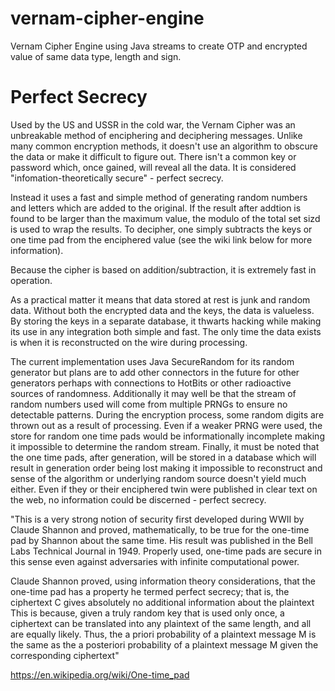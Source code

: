 # vernam-cipher-engine
Vernam Cipher Engine using Java streams to create OTP and encrypted value of same data type, length and sign.

# Perfect Secrecy
Used by the US and USSR in the cold war, the Vernam Cipher was an unbreakable method of enciphering and deciphering messages. Unlike many 
common encryption methods, it doesn't use an algorithm to obscure the data or make it difficult to figure out. There isn't a common key or 
password which, once gained, will reveal all the data. It is considered "infomation-theoretically secure" - perfect secrecy.

Instead it uses a fast and simple method of generating random numbers and letters which are added to the original. If the result after 
addtion is found to be larger than the maximum value, the modulo of the total set sizd is used to wrap the results. To decipher, one simply subtracts the keys or one time pad from the enciphered value (see the wiki link below for more information).

Because the cipher is based on addition/subtraction, it is extremely fast in operation.

As a practical matter it means that data stored at rest is junk and random data. Without both the encrypted data and the keys, the data is
valueless. By storing the keys in a separate database, it thwarts hacking while making its use in any integration both simple
and fast. The only time the data exists is when it is reconstructed on the wire during processing. 

The current implementation uses Java SecureRandom for its random generator but plans are to add other connectors in the future for other
generators perhaps with connections to HotBits or other radioactive sources of randomness. Additionally it may well be that the stream
of random numbers used will come from multiple PRNGs to ensure no detectable patterns. During the encryption process, some random digits
are thrown out as a result of processing. Even if a weaker PRNG were used, the store for random one time pads would be informationally 
incomplete making it impossible to determine the random stream. Finally, it must be noted that the one time pads, after
generation, will be stored in a database which will result in generation order being lost making it impossible to reconstruct and sense
of the algorithm or underlying random source doesn't yield much either. Even if they or their enciphered twin were published in clear
text on the web, no information could be discerned - perfect secrecy.

"This is a very strong notion of security first developed during WWII by Claude Shannon and proved, mathematically, to be true for the 
one-time pad by Shannon about the same time. His result was published in the Bell Labs Technical Journal in 1949.
Properly used, one-time pads are secure in this sense even against adversaries with infinite computational power.

Claude Shannon proved, using information theory considerations, that the one-time pad has a property he termed perfect secrecy; 
that is, the ciphertext C gives absolutely no additional information about the plaintext This is because, given a truly 
random key that is used only once, a ciphertext can be translated into any plaintext of the same length, and all are equally likely. 
Thus, the a priori probability of a plaintext message M is the same as the a posteriori probability of a plaintext message M given 
the corresponding ciphertext"

https://en.wikipedia.org/wiki/One-time_pad
